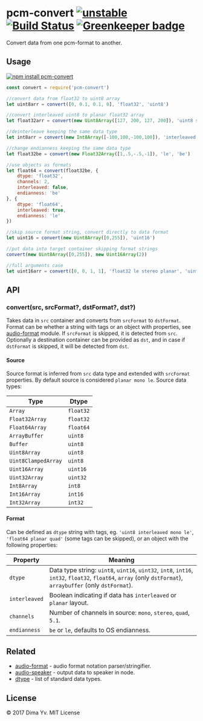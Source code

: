 # pcm-convert [![unstable](https://img.shields.io/badge/stability-unstable-green.svg)](http://github.com/badges/stability-badges) [![Build Status](https://img.shields.io/travis/audiojs/pcm-convert.svg)](https://travis-ci.org/audiojs/pcm-convert) [![Greenkeeper badge](https://badges.greenkeeper.io/audiojs/pcm-convert.svg)](https://greenkeeper.io/)

Convert data from one pcm-format to another.

## Usage

[![npm install pcm-convert](https://nodei.co/npm/pcm-convert.png?mini=true)](https://npmjs.org/package/pcm-convert/)

```js
const convert = require('pcm-convert')

//convert data from float32 to uint8 array
let uint8arr = convert([0, 0.1, 0.1, 0], 'float32', 'uint8')

//convert interleaved uint8 to planar float32 array
let float32arr = convert(new Uint8Array([127, 200, 127, 200]), 'uint8 stereo interleaved', 'float32 planar')

//deinterleave keeping the same data type
let int8arr = convert(new Int8Array([-100,100,-100,100]), 'interleaved', 'planar')

//change endianness keeping the same data type
let float32be = convert(new Float32Array([1,.5,-.5,-1]), 'le', 'be')

//use objects as formats
let float64 = convert(float32be, {
	dtype: 'float32',
	channels: 2,
	interleaved: false,
	endianness: 'be'
}, {
	dtype: 'float64',
	interleaved: true,
	endianness: 'le'
})

//skip source format string, convert directly to data format
let uint16 = convert(new Uint8Array([0,255]), 'uint16')

//put data into target container skipping format strings
convert(new Uint8Array([0,255]), new Uint16Array(2))

//full arguments case
let uint16arr = convert([0, 0, 1, 1], 'float32 le stereo planar', 'uint16 interleaved be', new Uint16Array(4))
```

## API

### convert(src, srcFormat?, dstFormat?, dst?)

Takes data in `src` container and converts from `srcFormat` to `dstFormat`. Format can be whether a string with tags or an object with properties, see [audio-format](https://github.com/audio-format) module. If `srcFormat` is skipped, it is detected from `src`. Optionally a destination container can be provided as `dst`, and in case if `dstFormat` is skipped, it will be detected from `dst`.

#### Source

Source format is inferred from `src` data type and extended with `srcFormat` properties. By default source is considered `planar mono le`. Source data types:

| Type | Dtype |
|---|---|
| `Array` | `float32` |
| `Float32Array` | `float32` |
| `Float64Array` | `float64` |
| `ArrayBuffer` | `uint8` |
| `Buffer` | `uint8` |
| `Uint8Array` | `uint8` |
| `Uint8ClampedArray` | `uint8` |
| `Uint16Array` | `uint16` |
| `Uint32Array` | `uint32` |
| `Int8Array` | `int8` |
| `Int16Array` | `int16` |
| `Int32Array` | `int32` |

#### Format

Can be defined as `dtype` string with tags, eg. `'uint8 interleaved mono le'`, `'float64 planar quad'` (some tags can be skipped), or an object with the following properties:

| Property | Meaning |
|---|---|
| `dtype` | Data type string: `uint8`, `uint16`, `uint32`, `int8`, `int16`, `int32`, `float32`, `float64`, `array` (only `dstFormat`), `arraybuffer` (only `dstFormat`).  |
| `interleaved` | Boolean indicating if data has `interleaved` or `planar` layout. |
| `channels` | Number of channels in source: `mono`, `stereo`, `quad`, `5.1`. |
| `endianness` | `be` or `le`, defaults to OS endianness. |



## Related

* [audio-format](https://github.com/audiojs/audio-format) - audio format notation parser/stringifier.
* [audio-speaker](https://github.com/audiojs/audio-speaker) - output data to speaker in node.
* [dtype](https://github.com/shama/dtype) - list of standard data types.

## License

© 2017 Dima Yv. MIT License
